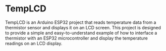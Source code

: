 # TempLCD
TempLCD is an Arduino ESP32 project that reads temperature data from a thermistor sensor and displays it on an LCD screen. This project is designed to provide a simple and easy-to-understand example of how to interface a thermistor with an ESP32 microcontroller and display the temperature readings on an LCD display.
